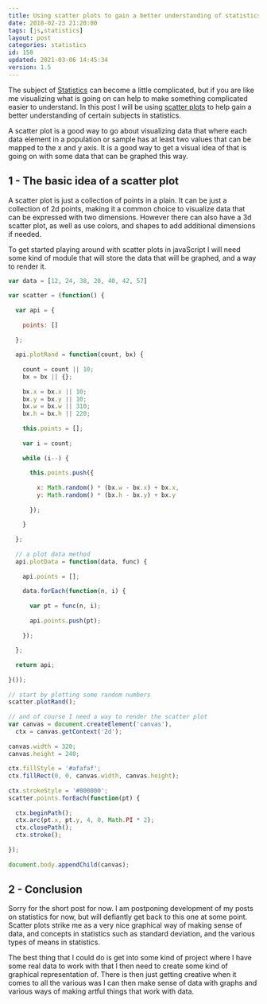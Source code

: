 ```yaml
---
title: Using scatter plots to gain a better understanding of statistics 
date: 2018-02-23 21:20:00
tags: [js,statistics]
layout: post
categories: statistics
id: 158
updated: 2021-03-06 14:45:34
version: 1.5
---
```


The subject of [Statistics](https://en.wikipedia.org/wiki/Statistics) can become a little complicated, but if you are like me visualizing what is going on can help to make something complicated easier to understand. In this post I will be using [scatter plots](https://en.wikipedia.org/wiki/Scatter_plot) to help gain a better understanding of certain subjects in statistics.

A scatter plot is a good way to go about visualizing data that where each data element in a population or sample has at least two values that can be mapped to the x and y axis. It is a good way to get a visual idea of that is going on with some data that can be graphed this way.

<!-- more -->

## 1 - The basic idea of a scatter plot

A scatter plot is just a collection of points in a plain. It can be just a collection of 2d points, making it a common choice to visualize data that can be expressed with two dimensions. However there can also have a 3d scatter plot, as well as use colors, and shapes to add additional dimensions if needed.


To get started playing around with scatter plots in javaScript I will need some kind of module that will store the data that will be graphed, and a way to render it.

```js
var data = [12, 24, 38, 20, 40, 42, 57]
 
var scatter = (function() {
 
  var api = {
 
    points: []
 
  };
 
  api.plotRand = function(count, bx) {
 
    count = count || 10;
    bx = bx || {};
 
    bx.x = bx.x || 10;
    bx.y = bx.y || 10;
    bx.w = bx.w || 310;
    bx.h = bx.h || 220;
 
    this.points = [];
 
    var i = count;
 
    while (i--) {
 
      this.points.push({
 
        x: Math.random() * (bx.w - bx.x) + bx.x,
        y: Math.random() * (bx.h - bx.y) + bx.y
 
      });
 
    }
 
  };
 
  // a plot data method
  api.plotData = function(data, func) {
 
    api.points = [];
 
    data.forEach(function(n, i) {
 
      var pt = func(n, i);
 
      api.points.push(pt);
 
    });
 
  };
 
  return api;
 
}());
 
// start by plotting some random numbers
scatter.plotRand();
 
// and of course I need a way to render the scatter plot
var canvas = document.createElement('canvas'),
  ctx = canvas.getContext('2d');
 
canvas.width = 320;
canvas.height = 240;
 
ctx.fillStyle = '#afafaf';
ctx.fillRect(0, 0, canvas.width, canvas.height);
 
ctx.strokeStyle = '#000000';
scatter.points.forEach(function(pt) {
 
  ctx.beginPath();
  ctx.arc(pt.x, pt.y, 4, 0, Math.PI * 2);
  ctx.closePath();
  ctx.stroke();
 
});
 
document.body.appendChild(canvas);
```

## 2 - Conclusion

Sorry for the short post for now. I am postponing development of my posts on statistics for now, but will defiantly get back to this one at some point. Scatter plots strike me as a very nice graphical way of making sense of data, and concepts in statistics such as standard deviation, and the various types of means in statistics.

The best thing that I could do is get into some kind of project where I have some real data to work with that I then need to create some kind of graphical representation of. There is then just getting creative when it comes to all the various was I can then make sense of data with graphs and various ways of making artful things that work with data.

